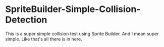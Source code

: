 SpriteBuilder-Simple-Collision-Detection
========================================
This is a super simple collision test using Sprite Builder.  And I mean super simple.  Like that's all there is in here.
